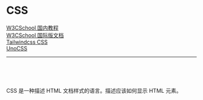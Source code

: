 # CSS

[W3CSchool 国内教程](https://www.w3cschool.cn/css)<br/>
[W3CSchool 国际版文档](https://www.w3school.com.cn/css/index.asp)<br/>
[Tailwindcss CSS](https://www.tailwindcss.cn/)<br/>
[UnoCSS](https://unocss.dev/)<hr/>
<br/><br/><br/>

CSS 是一种描述 HTML 文档样式的语言。描述应该如何显示 HTML 元素。
